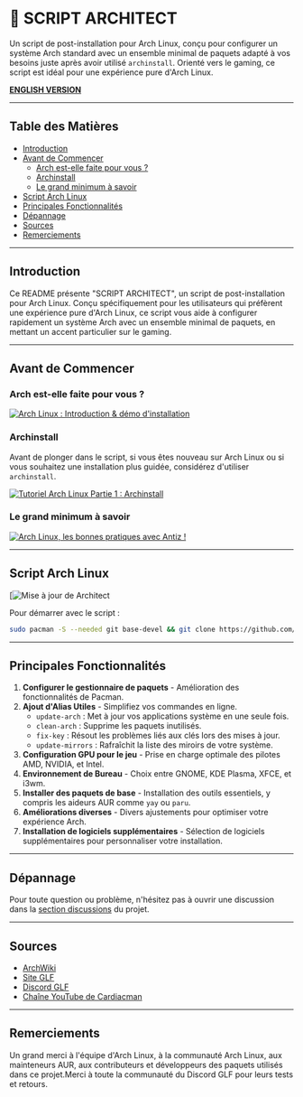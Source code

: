 # 🐧 SCRIPT ARCHITECT

Un script de post-installation pour Arch Linux, conçu pour configurer un système Arch standard avec un ensemble minimal de paquets adapté à vos besoins juste après avoir utilisé `archinstall`. Orienté vers le gaming, ce script est idéal pour une expérience pure d'Arch Linux.

**[ENGLISH VERSION](https://github.com/Gaming-Linux-FR/Architect/blob/main/README-EN.md)**

---

## Table des Matières

- [Introduction](#introduction)
- [Avant de Commencer](#avant-de-commencer)
  - [Arch est-elle faite pour vous ?](#arch-est-elle-faite-pour-vous-)
  - [Archinstall](#archinstall)
  - [Le grand minimum à savoir](#le-grand-minimum-à-savoir)
- [Script Arch Linux](#script-arch-linux)
- [Principales Fonctionnalités](#principales-fonctionnalités)
- [Dépannage](#dépannage)
- [Sources](#sources)
- [Remerciements](#remerciements)

---

## Introduction

Ce README présente "SCRIPT ARCHITECT", un script de post-installation pour Arch Linux. Conçu spécifiquement pour les utilisateurs qui préfèrent une expérience pure d'Arch Linux, ce script vous aide à configurer rapidement un système Arch avec un ensemble minimal de paquets, en mettant un accent particulier sur le gaming.

---

## Avant de Commencer

### Arch est-elle faite pour vous ?

[![Arch Linux : Introduction & démo d'installation](https://img.youtube.com/vi/2B3Z0WiLT6A/0.jpg)](https://www.youtube.com/watch?v=2B3Z0WiLT6A)

### Archinstall

Avant de plonger dans le script, si vous êtes nouveau sur Arch Linux ou si vous souhaitez une installation plus guidée, considérez d'utiliser `archinstall`.

[![Tutoriel Arch Linux Partie 1 : Archinstall](https://img.youtube.com/vi/JE6VwNHLcyk/0.jpg)](https://www.youtube.com/watch?v=JE6VwNHLcyk)

### Le grand minimum à savoir

[![Arch Linux, les bonnes pratiques avec Antiz !](https://img.youtube.com/vi/4CiGmS3UM3Y/0.jpg)](https://youtu.be/4CiGmS3UM3Y?si=FARbltfaw2oXVBpO)

---

## Script Arch Linux

[![Mise à jour de Architect](https://img.youtube.com/vi/lxUpVr4xnes/0.jpg)

Pour démarrer avec le script :

```bash
sudo pacman -S --needed git base-devel && git clone https://github.com/Cardiacman13/Architect.git ~/Architect && cd ~/Architect && chmod +x ./architect.sh && ./architect.sh
```

---

## Principales Fonctionnalités

1. **Configurer le gestionnaire de paquets** - Amélioration des fonctionnalités de Pacman.
2. **Ajout d'Alias Utiles** - Simplifiez vos commandes en ligne.
   - `update-arch` : Met à jour vos applications système en une seule fois.
   - `clean-arch` : Supprime les paquets inutilisés.
   - `fix-key` : Résout les problèmes liés aux clés lors des mises à jour.
   - `update-mirrors` : Rafraîchit la liste des miroirs de votre système.
4. **Configuration GPU pour le jeu** - Prise en charge optimale des pilotes AMD, NVIDIA, et Intel.
5. **Environnement de Bureau** - Choix entre GNOME, KDE Plasma, XFCE, et i3wm.
6. **Installer des paquets de base** - Installation des outils essentiels, y compris les aideurs AUR comme `yay` ou `paru`.
7. **Améliorations diverses** - Divers ajustements pour optimiser votre expérience Arch.
8. **Installation de logiciels supplémentaires** - Sélection de logiciels supplémentaires pour personnaliser votre installation.

---

## Dépannage

Pour toute question ou problème, n'hésitez pas à ouvrir une discussion dans la [section discussions](https://github.com/Cardiacman13/Architect/discussions) du projet.

---

## Sources

- [ArchWiki](https://wiki.archlinux.org/)
- [Site GLF](https://www.gaminglinux.fr/)
- [Discord GLF](http://discord.gg/EP3Jm8YMvj)
- [Chaîne YouTube de Cardiacman](https://www.youtube.com/@Cardiacman)

---

## Remerciements

Un grand merci à l'équipe d'Arch Linux, à la communauté Arch Linux, aux mainteneurs AUR, aux contributeurs et développeurs des paquets utilisés dans ce projet.Merci à toute la communauté du Discord GLF pour leurs tests et retours.
